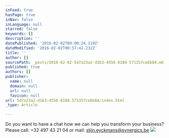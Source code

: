 ```yaml
---
inFeed: true
hasPage: true
inNav: false
inLanguage: null
starred: false
keywords: []
description: ''
datePublished: '2016-02-02T09:00:24.119Z'
dateModified: '2016-02-02T08:57:42.232Z'
title: ''
author: []
sourcePath: _posts/2016-02-02-5d7a23a2-d1b3-4556-818d-571357cebb84.md
published: true
authors: []
publisher:
  name: null
  domain: null
  url: null
  favicon: null
url: 5d7a23a2-d1b3-4556-818d-571357cebb84/index.html
_type: Article

---
```

Do you want to have a chat how we can help you transform your business? Please call: +32 497 43 21 04 or mail: stijn.eyckmans@synergics.be
![](https://the-grid-user-content.s3-us-west-2.amazonaws.com/2f59642d-32f4-4107-91e3-cf549ce17b08.jpg)